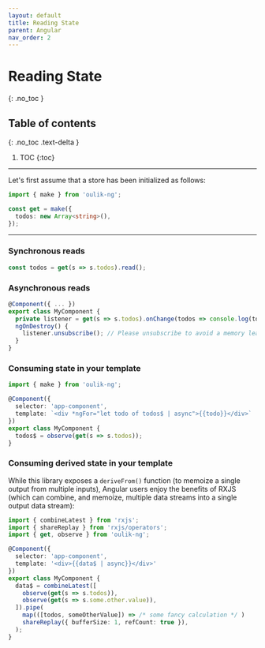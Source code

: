 ```yaml
---
layout: default
title: Reading State
parent: Angular
nav_order: 2
---
```


# Reading State
{: .no_toc }

## Table of contents
{: .no_toc .text-delta }

1. TOC
{:toc}

---



Let's first assume that a store has been initialized as follows:
```ts
import { make } from 'oulik-ng';

const get = make({
  todos: new Array<string>(),
}); 
```
---

### **Synchronous** reads
```ts
const todos = get(s => s.todos).read();
```

### **Asynchronous** reads
```ts
@Component({ ... })
export class MyComponent {
  private listener = get(s => s.todos).onChange(todos => console.log(todos));
  ngOnDestroy() {
    listener.unsubscribe(); // Please unsubscribe to avoid a memory leak
  }
}
```  

### **Consuming state** in your template
```ts
import { make } from 'oulik-ng';

@Component({
  selector: 'app-component',
  template: `<div *ngFor="let todo of todos$ | async">{{todo}}</div>`
})
export class MyComponent {
  todos$ = observe(get(s => s.todos));
}
```

### **Consuming derived state** in your template

While this library exposes a `deriveFrom()` function (to memoize a single output from multiple inputs), Angular users enjoy the benefits of RXJS (which can combine, and memoize, multiple data streams into a single output data stream):

```ts
import { combineLatest } from 'rxjs';
import { shareReplay } from 'rxjs/operators';
import { get, observe } from 'oulik-ng';

@Component({
  selector: 'app-component',
  template: '<div>{{data$ | async}}</div>'
})
export class MyComponent {
  data$ = combineLatest([
    observe(get(s => s.todos)),
    observe(get(s => s.some.other.value)),
  ]).pipe(
    map(([todos, someOtherValue]) => /* some fancy calculation */ )
    shareReplay({ bufferSize: 1, refCount: true }),
  );
}
```
